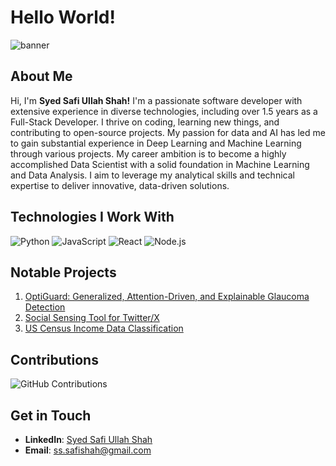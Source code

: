 # Hello World!

![banner](https://github.com/user-attachments/assets/8f571a5f-c4a7-4833-9d34-8e4ec9f15f3a)

## About Me

Hi, I'm **Syed Safi Ullah Shah!** I'm a passionate software developer with extensive experience in diverse technologies, including over 1.5 years as a Full-Stack Developer. I thrive on coding, learning new things, and contributing to open-source projects. My passion for data and AI has led me to gain substantial experience in Deep Learning and Machine Learning through various projects. My career ambition is to become a highly accomplished Data Scientist with a solid foundation in Machine Learning and Data Analysis. I aim to leverage my analytical skills and technical expertise to deliver innovative, data-driven solutions.

## Technologies I Work With

![Python](https://img.shields.io/badge/Python-3776AB?style=for-the-badge&logo=python&logoColor=white)
![JavaScript](https://img.shields.io/badge/JavaScript-F7DF1E?style=for-the-badge&logo=javascript&logoColor=black)
![React](https://img.shields.io/badge/React-20232A?style=for-the-badge&logo=react&logoColor=61DAFB)
![Node.js](https://img.shields.io/badge/Node.js-43853D?style=for-the-badge&logo=node-dot-js&logoColor=white)

## Notable Projects
1. [OptiGuard: Generalized, Attention-Driven, and Explainable Glaucoma Detection](https://github.com/safi50/OptiGuard-Automated-Glaucoma-Detection)
2. [Social Sensing Tool for Twitter/X](https://github.com/safi50/social-sensing-frontend)
3. [US Census Income Data Classification](https://github.com/safi50/Census-Income-Classification)

## Contributions

![GitHub Contributions](https://ghchart.rshah.org/safi50)

## Get in Touch

- **LinkedIn**: [Syed Safi Ullah Shah](https://www.linkedin.com/in/safi50/)
- **Email**: [ss.safishah@gmail.com](ss.safishah@gmail.com)
